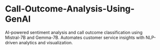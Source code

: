 # Call-Outcome-Analysis-Using-GenAI
AI-powered sentiment analysis and call outcome classification using Mistral-7B and Gemma-7B. Automates customer service insights with NLP-driven analytics and visualization.
